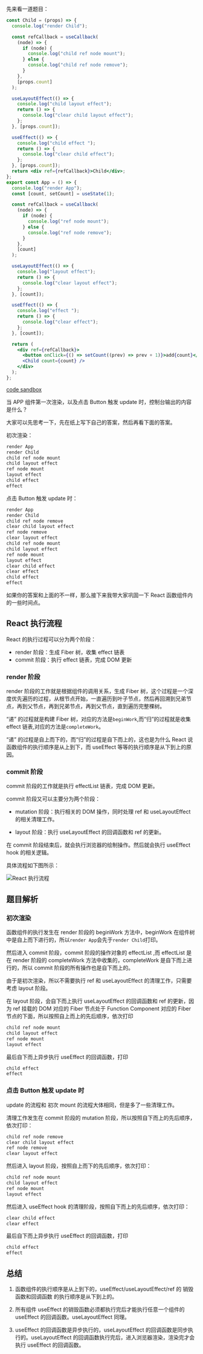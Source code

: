 先来看一道题目：

```jsx
const Child = (props) => {
  console.log("render Child");

  const refCallback = useCallback(
    (node) => {
      if (node) {
        console.log("child ref node mount");
      } else {
        console.log("child ref node remove");
      }
    },
    [props.count]
  );

  useLayoutEffect(() => {
    console.log("child layout effect");
    return () => {
      console.log("clear child layout effect");
    };
  }, [props.count]);

  useEffect(() => {
    console.log("child effect ");
    return () => {
      console.log("clear child effect");
    };
  }, [props.count]);
  return <div ref={refCallback}>Child</div>;
};
export const App = () => {
  console.log("render App");
  const [count, setCount] = useState(1);

  const refCallback = useCallback(
    (node) => {
      if (node) {
        console.log("ref node mount");
      } else {
        console.log("ref node remove");
      }
    },
    [count]
  );

  useLayoutEffect(() => {
    console.log("layout effect");
    return () => {
      console.log("clear layout effect");
    };
  }, [count]);

  useEffect(() => {
    console.log("effect ");
    return () => {
      console.log("clear effect");
    };
  }, [count]);

  return (
    <div ref={refCallback}>
      <button onClick={() => setCount((prev) => prev + 1)}>add{count}</button>
      <Child count={count} />
    </div>
  );
};
```

[code sandbox](https://codesandbox.io/s/hooks-timing-x5xclk?file=/src/App.tsx)

当 APP 组件第一次渲染，以及点击 Button 触发 update 时，控制台输出的内容是什么？

大家可以先思考一下，先在纸上写下自己的答案，然后再看下面的答案。

初次渲染：

```txt
render App
render Child
child ref node mount
child layout effect
ref node mount
layout effect
child effect
effect
```

点击 Button 触发 update 时：

```txt
render App
render Child
child ref node remove
clear child layout effect
ref node remove
clear layout effect
child ref node mount
child layout effect
ref node mount
layout effect
clear child effect
clear effect
child effect
effect
```

如果你的答案和上面的不一样，那么接下来我带大家巩固一下 React 函数组件内的一些时间点。

## React 执行流程

React 的执行过程可以分为两个阶段：

- render 阶段：生成 Fiber 树，收集 effect 链表
- commit 阶段：执行 effect 链表，完成 DOM 更新

### render 阶段

render 阶段的工作就是根据组件的调用关系，生成 Fiber 树，这个过程是一个深度优先遍历的过程，从根节点开始，一直遍历到叶子节点，然后再回溯到兄弟节点，再到父节点，再到兄弟节点，再到父节点，直到遍历完整棵树。

“递” 的过程就是构建 Fiber 树，对应的方法是`beginWork`,而“归”的过程就是收集 effect 链表,对应的方法是`completeWork`。

“递” 的过程是自上而下的，而“归”的过程是自下而上的，这也是为什么 React 说函数组件的执行顺序是从上到下，而 useEffect 等等的执行顺序是从下到上的原因。

### commit 阶段

commit 阶段的工作就是执行 effectList 链表，完成 DOM 更新。

commit 阶段又可以主要分为两个阶段：

- mutation 阶段：执行相关的 DOM 操作，同时处理 ref 和 useLayoutEffect 的相关清理工作。

- layout 阶段：执行 useLayoutEffect 的回调函数和 ref 的更新。

在 commit 阶段结束后，就会执行浏览器的绘制操作。然后就会执行 useEffect hook 的相关逻辑。

具体流程如下图所示：

![React 执行流程](./img/react-timing.jpg)

## 题目解析

### 初次渲染

函数组件的执行发生在 render 阶段的 beginWork 方法中，beginWork 在组件树中是自上而下进行的，所以`render App`会先于`render Child`打印。

然后进入 commit 阶段，commit 阶段的操作对象的 effectList ,而 effectList 是在 render 阶段的 completeWork 方法中收集的，completeWork 是自下而上进行的，所以 commit 阶段的所有操作也是自下而上的。

由于是初次渲染，所以不需要执行 ref 和 useLayoutEffect 的清理工作，只需要考虑 layout 阶段。

在 layout 阶段，会自下而上执行 useLayoutEffect 的回调函数和 ref 的更新，因为 ref 挂载的 DOM 对应的 Fiber 节点处于 Function Component 对应的 Fiber 节点的下面，所以按照自上而上的先后顺序，依次打印

```txt
child ref node mount
child layout effect
ref node mount
layout effect
```

最后自下而上异步执行 useEffect 的回调函数，打印

```txt
child effect
effect
```

### 点击 Button 触发 update 时

update 的流程和 初次 mount 的流程大体相同，但是多了一些清理工作。

清理工作发生在 commit 阶段的 mutation 阶段，所以按照自下而上的先后顺序，依次打印：

```txt
child ref node remove
clear child layout effect
ref node remove
clear layout effect
```

然后进入 layout 阶段，按照自上而下的先后顺序，依次打印：

```txt
child ref node mount
child layout effect
ref node mount
layout effect
```

然后进入 useEffect hook 的清理阶段，按照自下而上的先后顺序，依次打印：

```txt
clear child effect
clear effect
```

最后自下而上异步执行 useEffect 的回调函数，打印

```txt
child effect
effect
```

## 总结

1. 函数组件的执行顺序是从上到下的，useEffect/useLayoutEffect/ref 的 销毁函数和回调函数 的执行顺序是从下到上的。

2. 所有组件 useEffect 的销毁函数必须都执行完后才能执行任意一个组件的 useEffect 的回调函数。useLayoutEffect 同理。

3. useEffect 的回调函数是异步执行的，useLayoutEffect 的回调函数是同步执行的。useLayoutEffect 的回调函数执行完后，进入浏览器渲染，渲染完才会执行 useEffect 的回调函数。
